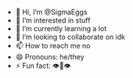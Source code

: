 - 👋 Hi, I’m @SigmaEggs
- 👀 I’m interested in stuff
- 🌱 I’m currently learning a lot
- 💞️ I’m looking to collaborate on idk
- 📫 How to reach me no
- 😄 Pronouns: he/they
- ⚡ Fun fact: 👁️👄👁️
